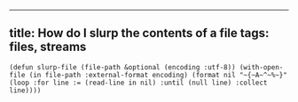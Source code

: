 ----
title: How do I slurp the contents of a file
tags: files, streams
----

``
(defun slurp-file (file-path &optional (encoding :utf-8))
  (with-open-file (in file-path :external-format encoding)
    (format nil "~{~A~^~%~}"
            (loop
              :for line := (read-line in nil)
              :until (null line)
              :collect line))))
``

